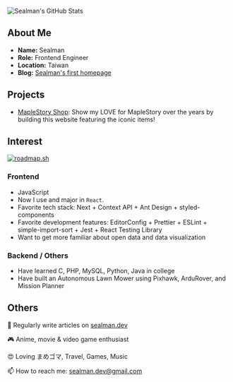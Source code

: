 ![Sealman's GitHub Stats](https://github-readme-stats.vercel.app/api?username=sealman234&count_private=true&show_icons=true&theme=react&hide_title=true)

## About Me

* **Name:** Sealman
* **Role:** Frontend Engineer
* **Location:** Taiwan
* **Blog:** [Sealman's first homepage](https://www.sealman.dev)

## Projects

* [MapleStory Shop](https://sealman234.github.io/maplestory-shop/): Show my LOVE for MapleStory over the years by building this website featuring the iconic items!

## Interest

[![roadmap.sh](https://api.roadmap.sh/v1-badge/wide/6441fc03e27257737493969c?variant=dark&roadmaps=frontend%2Creact)](https://roadmap.sh)

### Frontend

* JavaScript
* Now I use and major in `React`.
* Favorite tech stack: Next + Context API + Ant Design + styled-components
* Favorite development features: EditorConfig + Prettier + ESLint + simple-import-sort + Jest + React Testing Library
* Want to get more familiar about open data and data visualization

### Backend / Others

* Have learned C, PHP, MySQL, Python, Java in college
* Have built an Autonomous Lawn Mower using Pixhawk, ArduRover, and Mission Planner
  
## Others

📝 Regularly write articles on [sealman.dev](https://www.sealman.dev/)

🎮 Anime, movie & video game enthusiast

😍 Loving まめゴマ, Travel, Games, Music

📫 How to reach me: sealman.dev@gmail.com
